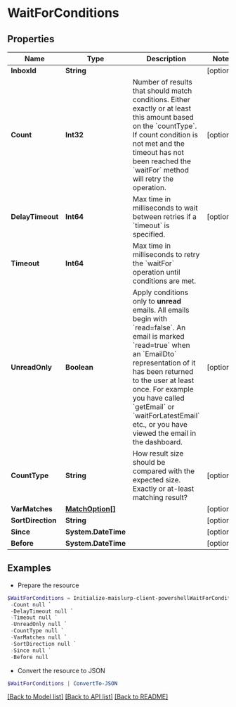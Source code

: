 # WaitForConditions
## Properties

Name | Type | Description | Notes
------------ | ------------- | ------------- | -------------
**InboxId** | **String** |  | [optional] 
**Count** | **Int32** | Number of results that should match conditions. Either exactly or at least this amount based on the &#x60;countType&#x60;. If count condition is not met and the timeout has not been reached the &#x60;waitFor&#x60; method will retry the operation. | [optional] 
**DelayTimeout** | **Int64** | Max time in milliseconds to wait between retries if a &#x60;timeout&#x60; is specified. | [optional] 
**Timeout** | **Int64** | Max time in milliseconds to retry the &#x60;waitFor&#x60; operation until conditions are met. | 
**UnreadOnly** | **Boolean** | Apply conditions only to **unread** emails. All emails begin with &#x60;read&#x3D;false&#x60;. An email is marked &#x60;read&#x3D;true&#x60; when an &#x60;EmailDto&#x60; representation of it has been returned to the user at least once. For example you have called &#x60;getEmail&#x60; or &#x60;waitForLatestEmail&#x60; etc., or you have viewed the email in the dashboard. | [optional] 
**CountType** | **String** | How result size should be compared with the expected size. Exactly or at-least matching result? | [optional] 
**VarMatches** | [**MatchOption[]**](MatchOption) |  | [optional] 
**SortDirection** | **String** |  | [optional] 
**Since** | **System.DateTime** |  | [optional] 
**Before** | **System.DateTime** |  | [optional] 

## Examples

- Prepare the resource
```powershell
$WaitForConditions = Initialize-maislurp-client-powershellWaitForConditions  -InboxId null `
 -Count null `
 -DelayTimeout null `
 -Timeout null `
 -UnreadOnly null `
 -CountType null `
 -VarMatches null `
 -SortDirection null `
 -Since null `
 -Before null
```

- Convert the resource to JSON
```powershell
$WaitForConditions | ConvertTo-JSON
```

[[Back to Model list]](../README#documentation-for-models) [[Back to API list]](../README#documentation-for-api-endpoints) [[Back to README]](../README)

